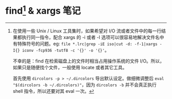 <link href="../css/style.css" rel="stylesheet" type="text/css" />

# find[^find] & xargs 笔记

[^find]: 在使用一些 Unix / Linux 工具集时，如果希望对 I/O 流或者文件中的每一行结果都执行同一指令，配合 xargs 的 -i 或者 -I 选项可以很容易地解决文件名中有特殊符号的问题。eg: `file *.lrc|grep -iE iso|cut -d: -f-1|xargs -I{} iconv -fcp936 -tutf8 -c '{}' -o '{}'`。

    不幸的是：find 在检索磁盘上的文件时相当占用操作系统的文件 I/O。所以，如果只是随便找个文件，一般使用 locate 或者其它工具。

    首先使用 `dircolors -p > ~/.dircolors` 导出默认设定。做细微调整后 `eval "$(dircolors -b ~/.dircolors)"`，因为 `dircolors -b` 并不会真正执行 shell 指令，所以还要对其 eval 一次。

